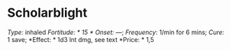 ﻿---
name: Scholarblight
type: inhaled
fortitude: 15
onset: —
frequency: 1/min for 6 mins
effect:
  "1d3 Int dmg, see text"
cure: 1 save
price: 1,5
---

# Scholarblight
 *Type:* inhaled
*Fortitude: * 15 * Onset:* —;  *Frequency*: 1/min for 6 mins;  *Cure:* 1 save; 
*Effect: * 1d3 Int dmg, see text
*Price: * 1,5